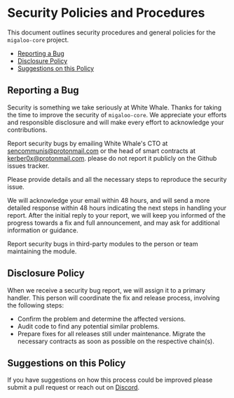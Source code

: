 # Security Policies and Procedures

This document outlines security procedures and general policies for the `migaloo-core`
project.

* [Reporting a Bug](#reporting-a-bug)
* [Disclosure Policy](#disclosure-policy)
* [Suggestions on this Policy](#comments-on-this-policy)

## Reporting a Bug

Security is something we take seriously at White Whale. Thanks for taking the time to 
improve the security of `migaloo-core`. We appreciate your efforts and responsible 
disclosure and will make every effort to acknowledge your contributions.

Report security bugs by emailing White Whale's CTO at sencommunis@protonmail.com or
the head of smart contracts at kerber0x@protonmail.com. please do not report it publicly 
on the Github issues tracker. 

Please provide details and all the necessary steps to reproduce the security issue.

We will acknowledge your email within 48 hours, and will send a
more detailed response within 48 hours indicating the next steps in handling
your report. After the initial reply to your report, we will keep 
you informed of the progress towards a fix and full announcement, and may ask 
for additional information or guidance.

Report security bugs in third-party modules to the person or team maintaining
the module.

## Disclosure Policy

When we receive a security bug report, we will assign it to a primary handler. 
This person will coordinate the fix and release process, involving the following steps:

* Confirm the problem and determine the affected versions.
* Audit code to find any potential similar problems.
* Prepare fixes for all releases still under maintenance. Migrate the necessary contracts
as soon as possible on the respective chain(s).

## Suggestions on this Policy

If you have suggestions on how this process could be improved please submit a
pull request or reach out on [Discord](https://discord.com/invite/tSxyyCWgYX).